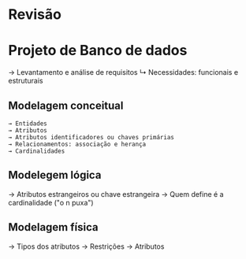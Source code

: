 # Revisão

# Projeto de Banco de dados
 → Levantamento e análise de requisitos
   ↳ Necessidades: funcionais e estruturais

## Modelagem conceitual
    → Entidades
    → Atributos
    → Atributos identificadores ou chaves primárias
    → Relacionamentos: associação e herança
    → Cardinalidades
  
## Modelegem lógica
  → Atributos estrangeiros ou chave estrangeira
  → Quem define é a cardinalidade ("o n puxa")
  
## Modelagem física
  → Tipos dos atributos
  → Restrições
  → Atributos
